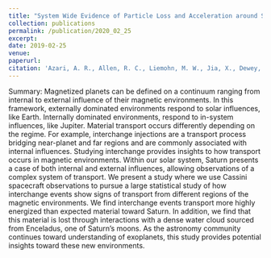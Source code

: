 ```yaml
---
title: "System Wide Evidence of Particle Loss and Acceleration around Saturn, under review"
collection: publications
permalink: /publication/2020_02_25
excerpt: 
date: 2019-02-25
venue:
paperurl:
citation: 'Azari, A. R., Allen, R. C., Liemohn, M. W., Jia, X., Dewey, R. M., Mitchell, D. G., Paranicas, C., and N. Sergis (2020). &quot;System Wide Evidence of Particle Loss and Acceleration around Saturn&quot;<i>Under review</i>'
---
```


Summary: Magnetized planets can be defined on a continuum ranging from internal to external influence of their magnetic environments. In this framework, externally dominated environments respond to solar influences, like Earth. Internally dominated environments, respond to in-system influences, like Jupiter. Material transport occurs differently depending on the regime. For example, interchange injections are a transport process bridging near-planet and far regions and are commonly associated with internal influences. Studying interchange provides insights to how transport occurs in magnetic environments. Within our solar system, Saturn presents a case of both internal and external influences, allowing observations of a complex system of transport. We present a study where we use Cassini spacecraft observations to pursue a large statistical study of how interchange events show signs of transport from different regions of the magnetic environments. We find interchange events transport more highly energized than expected material toward Saturn. In addition, we find that this material is lost through interactions with a dense water cloud sourced from Enceladus, one of Saturn’s moons. As the astronomy community continues toward understanding of exoplanets, this study provides potential insights toward these new environments.


<!--- Recommended citation: 'Azari, A. R., Allen, R. C., Liemohn, M. W., Jia, X., Dewey, R. M., Mitchell, D. G., Paranicas, C., and N. Sergis (2020, Submitted). &quot;System Wide Evidence of Particle Loss and Acceleration around Saturn&quot;<i>Under review</i> --->
